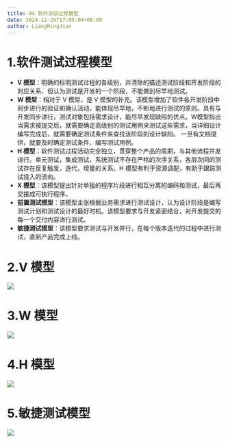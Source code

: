 ```yaml
---
title: 04 软件测试过程模型
date: 2024-12-25T17:05:04+08:00
author: LiangMingJian
---
```


# 1.软件测试过程模型

- **V 模型**：明确的标明测试过程的各级别，并清除的描述测试阶段和开发阶段的对应关系，但认为测试是开发的一个阶段，不能做到尽早地测试。
- **W 模型**：相对于 V 模型，是 V 模型的补充。该模型增加了软件各开发阶段中同步进行的验证和确认活动，能体现尽早地，不断地进行测试的原则。具有与开发同步进行，测试对象包括需求设计，能尽早发现缺陷的优点。W模型指出当需求被提交后，就需要确定高级别的测试用例来测试这些需求，当详细设计编写完成后，就需要确定测试条件来查找该阶段的设计缺陷。 一旦有文档提供，就要及时确定测试条件、编写测试用例。              
- **H 模型**：软件测试过程活动完全独立，贯穿整个产品的周期，与其他流程并发进行。单元测试，集成测试，系统测试不存在严格的次序关系，各层次间的测试存在反复触发，迭代，增量的关系。H 模型有利于资源调配，有助于跟踪测试投入的流向。
- **X 模型**：该模型提出针对单独的程序片段进行相互分离的编码和测试，最后再交接成可执行程序。
- **前置测试模型**：该模型主张根据业务需求进行测试设计，认为设计阶段是编写测试计划和测试设计的最好时机。该模型要求与开发紧密结合，对开发提交的每一个交付内容进行测试。
- **敏捷测试模型**：该模型要求测试与开发并行，在每个版本迭代的过程中进行测试，直到产品完成上线。

# 2.V 模型

![](/_images/drawingbed/img/202309151032468.png)

# 3.W 模型

![](/_images/drawingbed/img/202309151032642.png)

# 4.H 模型

![](/_images/drawingbed/img/202309151033147.png)

# 5.敏捷测试模型

![](/_images/drawingbed/img/202309151035047.png)
